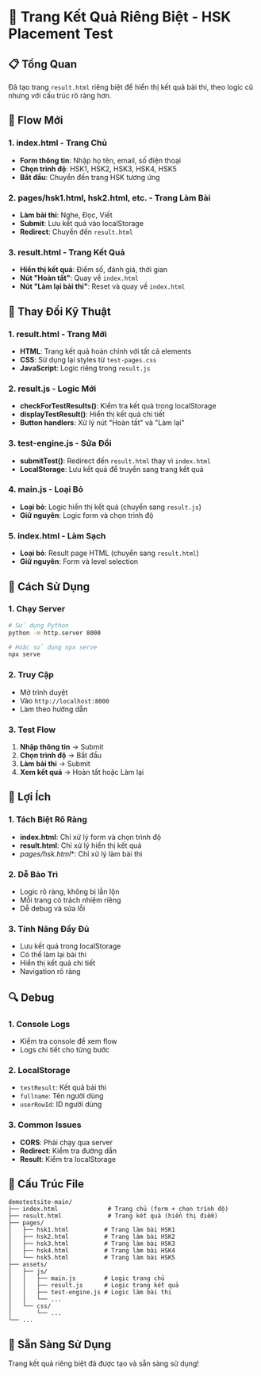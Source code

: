 # 🎯 Trang Kết Quả Riêng Biệt - HSK Placement Test

## 📋 Tổng Quan
Đã tạo trang `result.html` riêng biệt để hiển thị kết quả bài thi, theo logic cũ nhưng với cấu trúc rõ ràng hơn.

## 🚀 Flow Mới

### 1. **index.html** - Trang Chủ
- **Form thông tin**: Nhập họ tên, email, số điện thoại
- **Chọn trình độ**: HSK1, HSK2, HSK3, HSK4, HSK5
- **Bắt đầu**: Chuyển đến trang HSK tương ứng

### 2. **pages/hsk1.html, hsk2.html, etc.** - Trang Làm Bài
- **Làm bài thi**: Nghe, Đọc, Viết
- **Submit**: Lưu kết quả vào localStorage
- **Redirect**: Chuyển đến `result.html`

### 3. **result.html** - Trang Kết Quả
- **Hiển thị kết quả**: Điểm số, đánh giá, thời gian
- **Nút "Hoàn tất"**: Quay về `index.html`
- **Nút "Làm lại bài thi"**: Reset và quay về `index.html`

## 🔧 Thay Đổi Kỹ Thuật

### 1. **result.html** - Trang Mới
- **HTML**: Trang kết quả hoàn chỉnh với tất cả elements
- **CSS**: Sử dụng lại styles từ `test-pages.css`
- **JavaScript**: Logic riêng trong `result.js`

### 2. **result.js** - Logic Mới
- **checkForTestResults()**: Kiểm tra kết quả trong localStorage
- **displayTestResult()**: Hiển thị kết quả chi tiết
- **Button handlers**: Xử lý nút "Hoàn tất" và "Làm lại"

### 3. **test-engine.js** - Sửa Đổi
- **submitTest()**: Redirect đến `result.html` thay vì `index.html`
- **LocalStorage**: Lưu kết quả để truyền sang trang kết quả

### 4. **main.js** - Loại Bỏ
- **Loại bỏ**: Logic hiển thị kết quả (chuyển sang `result.js`)
- **Giữ nguyên**: Logic form và chọn trình độ

### 5. **index.html** - Làm Sạch
- **Loại bỏ**: Result page HTML (chuyển sang `result.html`)
- **Giữ nguyên**: Form và level selection

## 📱 Cách Sử Dụng

### 1. **Chạy Server**
```bash
# Sử dụng Python
python -m http.server 8000

# Hoặc sử dụng npx serve
npx serve
```

### 2. **Truy Cập**
- Mở trình duyệt
- Vào `http://localhost:8000`
- Làm theo hướng dẫn

### 3. **Test Flow**
1. **Nhập thông tin** → Submit
2. **Chọn trình độ** → Bắt đầu
3. **Làm bài thi** → Submit
4. **Xem kết quả** → Hoàn tất hoặc Làm lại

## 🎯 Lợi Ích

### 1. **Tách Biệt Rõ Ràng**
- **index.html**: Chỉ xử lý form và chọn trình độ
- **result.html**: Chỉ xử lý hiển thị kết quả
- **pages/hsk*.html**: Chỉ xử lý làm bài thi

### 2. **Dễ Bảo Trì**
- Logic rõ ràng, không bị lẫn lộn
- Mỗi trang có trách nhiệm riêng
- Dễ debug và sửa lỗi

### 3. **Tính Năng Đầy Đủ**
- Lưu kết quả trong localStorage
- Có thể làm lại bài thi
- Hiển thị kết quả chi tiết
- Navigation rõ ràng

## 🔍 Debug

### 1. **Console Logs**
- Kiểm tra console để xem flow
- Logs chi tiết cho từng bước

### 2. **LocalStorage**
- `testResult`: Kết quả bài thi
- `fullname`: Tên người dùng
- `userRowId`: ID người dùng

### 3. **Common Issues**
- **CORS**: Phải chạy qua server
- **Redirect**: Kiểm tra đường dẫn
- **Result**: Kiểm tra localStorage

## 📝 Cấu Trúc File

```
demotestsite-main/
├── index.html              # Trang chủ (form + chọn trình độ)
├── result.html             # Trang kết quả (hiển thị điểm)
├── pages/
│   ├── hsk1.html          # Trang làm bài HSK1
│   ├── hsk2.html          # Trang làm bài HSK2
│   ├── hsk3.html          # Trang làm bài HSK3
│   ├── hsk4.html          # Trang làm bài HSK4
│   └── hsk5.html          # Trang làm bài HSK5
├── assets/
│   ├── js/
│   │   ├── main.js        # Logic trang chủ
│   │   ├── result.js      # Logic trang kết quả
│   │   ├── test-engine.js # Logic làm bài thi
│   │   └── ...
│   └── css/
│       └── ...
└── ...
```

## 🚀 Sẵn Sàng Sử Dụng

Trang kết quả riêng biệt đã được tạo và sẵn sàng sử dụng!
